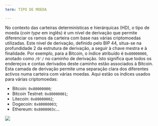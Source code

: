 ```yaml
---
term: TIPO DE MOEDA

---
```

No contexto das carteiras determinísticas e hierárquicas (HD), o tipo de moeda (*coin type* em inglês) é um nível de derivação que permite diferenciar os ramos da carteira com base nas várias criptomoedas utilizadas. Este nível de derivação, definido pelo BIP 44, situa-se na profundidade 2 da estrutura de derivação, a seguir à chave mestra e à finalidade. Por exemplo, para a Bitcoin, o índice atribuído é `0x80000000`, anotado como `/0'/` no caminho de derivação. Isto significa que todos os endereços e contas derivados deste caminho estão associados à Bitcoin. Esta camada de derivação permite uma separação clara dos diferentes activos numa carteira com várias moedas. Aqui estão os índices usados para várias criptomoedas:


- Bitcoin: `0x80000000`;
- Bitcoin Testnet: `0x80000001`;
- Litecoin: `0x80000002`;
- Dogecoin: `0x80000003`;
- Ethereum: `0x8000003c`...

![](../../dictionnaire/assets/21.webp)